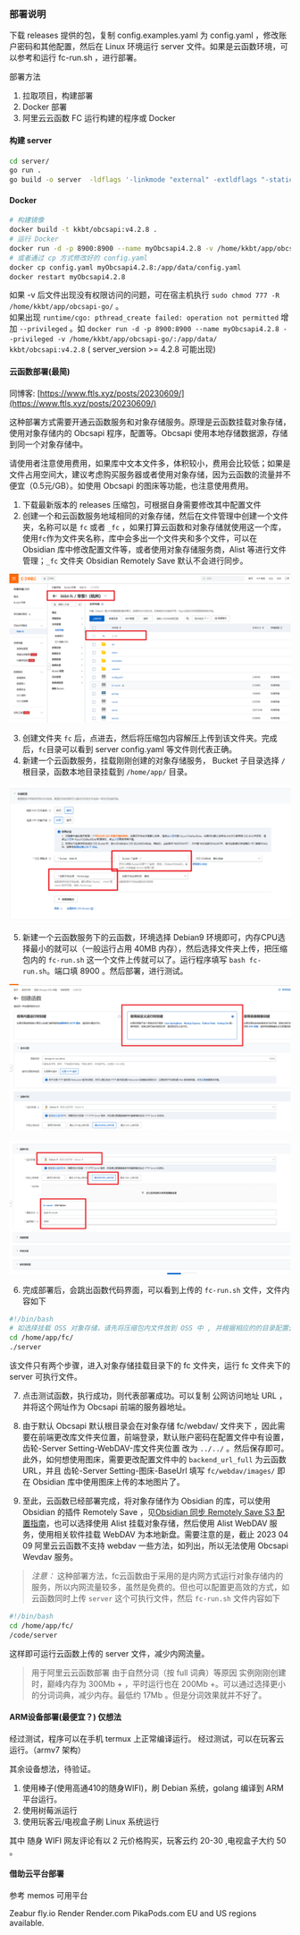 ### 部署说明

下载 releases 提供的包，复制 config.examples.yaml 为 config.yaml ，修改账户密码和其他配置，然后在 Linux 环境运行 server 文件。如果是云函数环境，可以参考和运行 fc-run.sh ，进行部署。


部署方法

1. 拉取项目，构建部署
2. Docker 部署
3. 阿里云云函数 FC 运行构建的程序或 Docker

#### 构建 server

```bash
cd server/
go run .
go build -o server  -ldflags '-linkmode "external" -extldflags "-static"' .
```

#### Docker

```sh
# 构建镜像
docker build -t kkbt/obcsapi:v4.2.8 . 
# 运行 Docker
docker run -d -p 8900:8900 --name myObcsapi4.2.8 -v /home/kkbt/app/obcsapi-go/:/app/data/ kkbt/obcsapi:v4.2.8
# 或者通过 cp 方式修改好的 config.yaml
docker cp config.yaml myObcsapi4.2.8:/app/data/config.yaml
docker restart myObcsapi4.2.8
```
如果 -v 后文件出现没有权限访问的问题，可在宿主机执行 `sudo chmod 777 -R /home/kkbt/app/obcsapi-go/` 。  
如果出现 `runtime/cgo: pthread_create failed: operation not permitted`  增加 `--privileged` 。如 `docker run -d -p 8900:8900 --name myObcsapi4.2.8 --privileged -v /home/kkbt/app/obcsapi-go/:/app/data/ kkbt/obcsapi:v4.2.8` ( server_version >= 4.2.8 可能出现)

#### 云函数部署(最简)

同博客: [https://www.ftls.xyz/posts/20230609/](https://www.ftls.xyz/posts/20230609/)

这种部署方式需要开通云函数服务和对象存储服务。原理是云函数挂载对象存储，使用对象存储内的 Obcsapi 程序，配置等。Obcsapi 使用本地存储数据源，存储到同一个对象存储中。

请使用者注意使用费用，如果库中文本文件多，体积较小，费用会比较低；如果是文件占用空间大，建议考虑购买服务器或者使用对象存储，因为云函数的流量并不便宜（0.5元/GB）。如使用 Obcsapi 的图床等功能，也注意使用费用。

1. 下载最新版本的 releases 压缩包，可根据自身需要修改其中配置文件
2. 创建一个和云函数服务地域相同的对象存储，然后在文件管理中创建一个文件夹，名称可以是 `fc` 或者 `_fc` ，如果打算云函数和对象存储就使用这一个库，使用`fc`作为文件夹名称，库中会多出一个文件夹和多个文件，可以在 Obsidian 库中修改配置文件等，或者使用对象存储服务商，Alist 等进行文件管理；`_fc` 文件夹 Obsidian Remotely Save 默认不会进行同步。

![](../../images/obcsapi-fc/1-oss.png)

3. 创建文件夹 `fc` 后，点进去，然后将压缩包内容解压上传到该文件夹。完成后，`fc`目录可以看到 server config.yaml 等文件则代表正确。
4. 新建一个云函数服务，挂载刚刚创建的对象存储服务， Bucket 子目录选择 `/` 根目录，函数本地目录挂载到 `/home/app/` 目录。

![](../../images/obcsapi-fc/2-fc.png)

5. 新建一个云函数服务下的云函数，环境选择 Debian9 环境即可，内存CPU选择最小的就可以（一般运行占用 40MB 内存），然后选择文件夹上传，把压缩包内的 `fc-run.sh` 这一个文件上传就可以了。运行程序填写 `bash fc-run.sh`。端口填 8900 。然后部署，进行测试。

![](../../images/obcsapi-fc/3-fc.png)

![](../../images/obcsapi-fc/4-fc.png)

6. 完成部署后，会跳出函数代码界面，可以看到上传的 `fc-run.sh` 文件，文件内容如下

```bash
#!/bin/bash
# 如选择挂载 OSS 对象存储，请先将压缩包内文件放到 OSS 中 , 并根据相应的的目录配置云函数挂载目录
cd /home/app/fc/
./server
```

该文件只有两个步骤，进入对象存储挂载目录下的 fc 文件夹，运行 fc 文件夹下的 server 可执行文件。

7. 点击测试函数，执行成功，则代表部署成功。可以复制 公网访问地址 URL ，并将这个网址作为 Obcsapi 前端的服务器地址。

8. 由于默认 Obcsapi 默认根目录会在对象存储 fc/webdav/ 文件夹下 ，因此需要在前端更改库文件夹位置，前端登录，默认账户密码在配置文件中有设置，齿轮-Server Setting-WebDAV-库文件夹位置 改为 `../../` 。然后保存即可。此外，如何想使用图床，需要更改配置文件中的 `backend_url_full` 为云函数 URL，并且 齿轮-Server Setting-图床-BaseUrl  填写 `fc/webdav/images/` 即在 Obsidian 库中使用图床上传的本地图片了。

9. 至此，云函数已经部署完成，将对象存储作为 Obsidian 的库，可以使用 Obsidian 的插件 Remotely Save ，见[Obsidian 同步 Remotely Save S3 配置指南](https://www.ftls.xyz/posts/obsidiannote/)，也可以选择使用 Alist 挂载对象存储，然后使用 Alist WebDAV 服务，使用相关软件挂载 WebDAV 为本地新盘。需要注意的是，截止 2023 04 09 阿里云云函数不支持 webdav 一些方法，如列出，所以无法使用 Obcsapi Wevdav 服务。

> *注意：* 这种部署方法，fc云函数由于采用的是内网方式运行对象存储内的服务，所以内网流量较多，虽然是免费的。但也可以配置更高效的方式，如云函数同时上传 `server` 这个可执行文件，然后 `fc-run.sh` 文件内容如下

```bash
#!/bin/bash
cd /home/app/fc/
/code/server
```

这样即可运行云函数上传的 server 文件，减少内网流量。

>用于阿里云云函数部署 由于自然分词（按 full 词典）等原因 实例刚刚创建时，巅峰内存为 300Mb + ，平时运行也在 200Mb +。可以通过选择更小的分词词典，减少内存。最低约 17Mb 。但是分词效果就并不好了。


#### ARM设备部署(最便宜？) 仅想法


经过测试，程序可以在手机 termux 上正常编译运行。
经过测试，可以在玩客云运行。（armv7 架构）

其余设备想法，待验证。

1. 使用棒子(使用高通410的随身WIFI)，刷 Debian 系统，golang 编译到 ARM 平台运行。
2. 使用树莓派运行
3. 使用玩客云/电视盒子刷 Linux 系统运行

其中 随身 WIFI 网友评论有以 2 元价格购买，玩客云约 20-30 ,电视盒子大约 50 。

#### 借助云平台部署

参考 memos 可用平台

Zeabur
fly.io
Render
Render.com
PikaPods.com  EU and US regions available.

